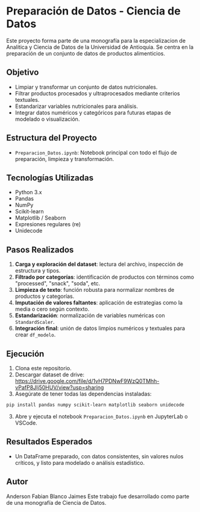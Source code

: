 # Preparación de Datos - Ciencia de Datos

Este proyecto forma parte de una monografía para la especializacion de Analitica y Ciencia de Datos de la Universidad de Antioquia. Se centra en la preparación de un conjunto de datos de productos alimenticios.

## Objetivo

- Limpiar y transformar un conjunto de datos nutricionales.
- Filtrar productos procesados y ultraprocesados mediante criterios textuales.
- Estandarizar variables nutricionales para análisis.
- Integrar datos numéricos y categóricos para futuras etapas de modelado o visualización.

## Estructura del Proyecto

- `Preparacion_Datos.ipynb`: Notebook principal con todo el flujo de preparación, limpieza y transformación.

## Tecnologías Utilizadas

- Python 3.x
- Pandas
- NumPy
- Scikit-learn
- Matplotlib / Seaborn
- Expresiones regulares (re)
- Unidecode

## Pasos Realizados

1. **Carga y exploración del dataset**: lectura del archivo, inspección de estructura y tipos.
2. **Filtrado por categorías**: identificación de productos con términos como "processed", "snack", "soda", etc.
3. **Limpieza de texto**: función robusta para normalizar nombres de productos y categorías.
4. **Imputación de valores faltantes**: aplicación de estrategias como la media o cero según contexto.
5. **Estandarización**: normalización de variables numéricas con `StandardScaler`.
6. **Integración final**: unión de datos limpios numéricos y textuales para crear `df_modelo`.

## Ejecución

1. Clona este repositorio.
2. Descargar dataset de drive: https://drive.google.com/file/d/1vH7PDNwF9WzQ0TMhh-vPafP8JIj50HUV/view?usp=sharing
3. Asegúrate de tener todas las dependencias instaladas:

```bash
pip install pandas numpy scikit-learn matplotlib seaborn unidecode
```

3. Abre y ejecuta el notebook `Preparacion_Datos.ipynb` en JupyterLab o VSCode.

## Resultados Esperados

- Un DataFrame preparado, con datos consistentes, sin valores nulos críticos, y listo para modelado o análisis estadístico.

## Autor

Anderson Fabian Blanco Jaimes
Este trabajo fue desarrollado como parte de una monografía de Ciencia de Datos.

